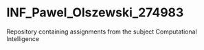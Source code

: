 # INF_Pawel_Olszewski_274983
Repository containing assignments from the subject Computational Intelligence
